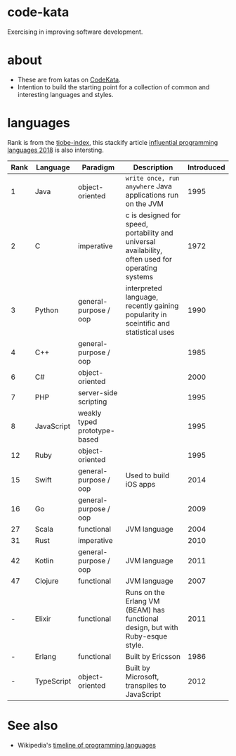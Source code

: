 # code-kata
Exercising in improving software development.

# about

* These are from katas on [CodeKata](http://codekata.com/).
* Intention to build the starting point for a collection of common and interesting languages and styles.

# languages

Rank is from the [tiobe-index](https://www.tiobe.com/tiobe-index/), this stackify article [influential programming languages 2018](https://stackify.com/popular-programming-languages-2018/) is also intersting.

| Rank | Language | Paradigm | Description | Introduced |
|---|---|---|---|---|
| 1 | Java | object-oriented | `write once, run anywhere` Java applications run on the JVM | 1995 |
| 2 | C | imperative | c is designed for speed, portability and universal availability, often used for operating systems | 1972 | 
| 3 | Python | general-purpose / oop | interpreted language, recently gaining popularity in sceintific and statistical uses| 1990 | 
| 4 | C++ | general-purpose / oop | | 1985 | 
| 6 | C# | object-oriented | | 2000 | 
| 7 | PHP | server-side scripting | | 1995 | 
| 8 | JavaScript | weakly typed prototype-based | | 1995 | 
| 12 | Ruby | object-oriented | | 1995 | 
| 15 | Swift | general-purpose / oop | Used to build iOS apps | 2014 | 
| 16 | Go | general-purpose / oop | | 2009 | 
| 27 | Scala | functional | JVM language | 2004 | 
| 31 | Rust | imperative | | 2010 | 
| 42 | Kotlin | general-purpose / oop | JVM language  | 2011 | 
| 47 | Clojure | functional | JVM language | 2007 | 
| - | Elixir | functional | Runs on the Erlang VM (BEAM) has functional design, but with Ruby-esque style. | 2011 | 
| - | Erlang | functional | Built by Ericsson | 1986 | 
| - | TypeScript | object-oriented | Built by Microsoft, transpiles to JavaScript | 2012 | 

# See also
* Wikipedia's [timeline of programming languages](https://en.wikipedia.org/wiki/Timeline_of_programming_languages)
